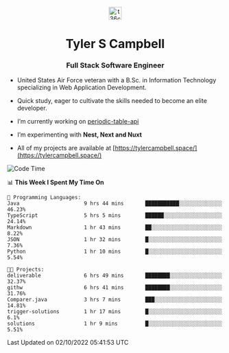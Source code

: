 <p align="center">
<a href="https://www.linkedin.com/in/t36campbell" target="blank"><img align="center" src="https://ik.imagekit.io/t36campbell/Portfolio/linkedin.png.original_m8bbGgPh6.png" alt="t36campbell" height="30" width="30" /></a>
</p>
<h1 align="center">Tyler S Campbell</h1>
<h3 align="center">Full Stack Software Engineer</h3>

* United States Air Force veteran with a B.Sc. in Information Technology specializing in Web Application Development. 

* Quick study, eager to cultivate the skills needed to become an elite developer.

* I’m currently working on [periodic-table-api](https://github.com/t36campbell/periodic-table-api)

* I’m experimenting with **Nest, Next and Nuxt**

* All of my projects are available at [https://tylercampbell.space/](https://tylercampbell.space/)

<!--START_SECTION:waka-->
![Code Time](http://img.shields.io/badge/Code%20Time-1%2C838%20hrs%2033%20mins-blue)

📊 **This Week I Spent My Time On** 

```text
💬 Programming Languages: 
Java                     9 hrs 44 mins       ███████████░░░░░░░░░░░░░░   46.23% 
TypeScript               5 hrs 5 mins        ██████░░░░░░░░░░░░░░░░░░░   24.14% 
Markdown                 1 hr 43 mins        ██░░░░░░░░░░░░░░░░░░░░░░░   8.22% 
JSON                     1 hr 32 mins        █░░░░░░░░░░░░░░░░░░░░░░░░   7.36% 
Python                   1 hr 10 mins        █░░░░░░░░░░░░░░░░░░░░░░░░   5.54%

🐱‍💻 Projects: 
deliverable              6 hrs 49 mins       ████████░░░░░░░░░░░░░░░░░   32.37% 
githw                    6 hrs 41 mins       ████████░░░░░░░░░░░░░░░░░   31.76% 
Comparer.java            3 hrs 7 mins        ███░░░░░░░░░░░░░░░░░░░░░░   14.81% 
trigger-solutions        1 hr 17 mins        █░░░░░░░░░░░░░░░░░░░░░░░░   6.1% 
solutions                1 hr 9 mins         █░░░░░░░░░░░░░░░░░░░░░░░░   5.51%

```


 Last Updated on 02/10/2022 05:41:53 UTC
<!--END_SECTION:waka-->
